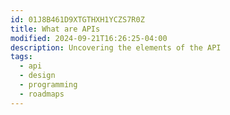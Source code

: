 ```yaml
---
id: 01J8B461D9XTGTHXH1YCZS7R0Z
title: What are APIs
modified: 2024-09-21T16:26:25-04:00
description: Uncovering the elements of the API
tags:
  - api
  - design
  - programming
  - roadmaps
---
```

